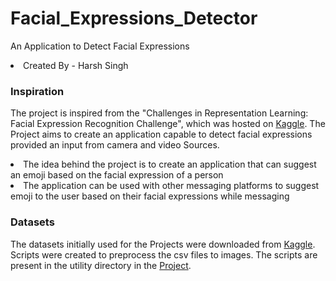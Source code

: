 # Facial_Expressions_Detector
An Application to Detect Facial Expressions
<li>Created By - Harsh Singh</li>

<h3>Inspiration</h3>
<p>
The project is inspired from the "Challenges in Representation Learning: 
Facial Expression Recognition Challenge", which was hosted on 
<a href="https://www.kaggle.com/c/challenges-in-representation-learning-facial-expression-recognition-challenge/overview">Kaggle</a>.
The Project aims to create an application capable to detect facial expressions provided an input from camera and video Sources.
</p>
<p>
<li>The idea behind the project is to create an application that can suggest an emoji based on the facial expression of a person</li>
<li>The application can be used with other messaging platforms to suggest emoji to the user based on their facial expressions while messaging</li>

</p>

<h3> Datasets </h3>
<p>
The datasets initially used for the Projects were downloaded
from 
<a href="https://www.kaggle.com/c/challenges-in-representation-learning-facial-expression-recognition-challenge/data">Kaggle</a>.
Scripts were created to preprocess the csv files to images.
The scripts are present in the utility directory in the 
<a href="https://github.com/SINGH-HARSH1/Facial_Expressions_Detector/tree/master/utilities">Project</a>.
</p>




